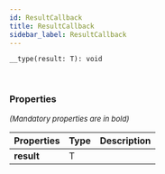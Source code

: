 ```yaml
---
id: ResultCallback
title: ResultCallback
sidebar_label: ResultCallback
---
```


```tsx
__type(result: T): void
```
<br/>



### Properties

<font size="2"><i>(Mandatory properties are in bold)</i></font>

| Properties | Type | Description |
| --------- | ---- | ----------- |
| **result** | T |  |
